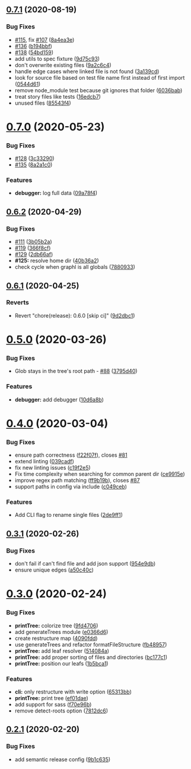 ## [0.7.1](https://github.com/benawad/destiny/compare/v0.7.0...v0.7.1) (2020-08-19)


### Bug Fixes

* [#115](https://github.com/benawad/destiny/issues/115), fix [#107](https://github.com/benawad/destiny/issues/107) ([8a4ea3e](https://github.com/benawad/destiny/commit/8a4ea3e36c5e2ca38691f99b808ae0a4be32c670))
* [#136](https://github.com/benawad/destiny/issues/136) ([b194bbf](https://github.com/benawad/destiny/commit/b194bbfc440e5b1d4c010927219c08b1031b94f3))
* [#138](https://github.com/benawad/destiny/issues/138) ([54bd159](https://github.com/benawad/destiny/commit/54bd1598de9182896a3d8e9decd8647ec0ae68de))
* add utils to spec fixture ([9d75c93](https://github.com/benawad/destiny/commit/9d75c937cf383e1e8136e9af14f188a373a49bc3))
* don't overwrite existing files ([9a2c6c4](https://github.com/benawad/destiny/commit/9a2c6c4bed1798eaa57c90383bb803bc9f7fb9d5))
* handle edge cases where linked file is not found ([3a139cd](https://github.com/benawad/destiny/commit/3a139cd1931649cf86b4b3fc20e345ce42b65737))
* look for source file based on test file name first instead of first import ([0544d61](https://github.com/benawad/destiny/commit/0544d61c4e09014f23e910a3539eae8b2aca9963))
* remove node_module test because git ignores that folder ([6036bab](https://github.com/benawad/destiny/commit/6036bab049f51b63b1cccbf53dd8ded1730af0d5))
* treat story files like tests ([16edcb7](https://github.com/benawad/destiny/commit/16edcb7f03c63517f7c4ee8c160e7079771aee4a))
* unused files ([85543f4](https://github.com/benawad/destiny/commit/85543f432ee552d5941ca29c6900c3ba849612df))

# [0.7.0](https://github.com/benawad/destiny/compare/v0.6.2...v0.7.0) (2020-05-23)


### Bug Fixes

* [#128](https://github.com/benawad/destiny/issues/128) ([3c33290](https://github.com/benawad/destiny/commit/3c33290352ccb450051ea5359b33e1ac9868466d))
* [#135](https://github.com/benawad/destiny/issues/135) ([8a2a1c0](https://github.com/benawad/destiny/commit/8a2a1c06301b53f457d738d255b65f30dd3d41cb))


### Features

* **debugger:** log full data ([09a78f4](https://github.com/benawad/destiny/commit/09a78f4289abef805dd5b6f4b680a12990ed1391))

## [0.6.2](https://github.com/benawad/destiny/compare/v0.6.1...v0.6.2) (2020-04-29)


### Bug Fixes

* [#111](https://github.com/benawad/destiny/issues/111) ([3b05b2a](https://github.com/benawad/destiny/commit/3b05b2a6b371bd53276bc316393dfd6883c001aa))
* [#119](https://github.com/benawad/destiny/issues/119) ([366f8cf](https://github.com/benawad/destiny/commit/366f8cfdb200fdaffc820b4fb6b61893aed0fdc7))
* [#129](https://github.com/benawad/destiny/issues/129) ([2db66af](https://github.com/benawad/destiny/commit/2db66af44bf746e11251d1b6b7fff1830368ae97))
* **#125:** resolve home dir ([40b36a2](https://github.com/benawad/destiny/commit/40b36a22c0dbb86bf7217bae984ec0ffa4556c2e))
* check cycle when graphl is all globals ([7880933](https://github.com/benawad/destiny/commit/78809330a3be0c04484483a91e2dd5642c8915e9))

## [0.6.1](https://github.com/benawad/destiny/compare/v0.6.0...v0.6.1) (2020-04-25)


### Reverts

* Revert "chore(release): 0.6.0 [skip ci]" ([9d2dbc1](https://github.com/benawad/destiny/commit/9d2dbc1af47e6189ec7e261f1a1140685e1770e5))

# [0.5.0](https://github.com/benawad/destiny/compare/v0.4.0...v0.5.0) (2020-03-26)

### Bug Fixes

- Glob stays in the tree's root path - [#88](https://github.com/benawad/destiny/issues/88) ([3795d40](https://github.com/benawad/destiny/commit/3795d40b9b20e04215eb57fa8bb919a8ad774195))

### Features

- **debugger:** add debugger ([10d6a8b](https://github.com/benawad/destiny/commit/10d6a8b095b74f0e34419941d64468e8ffa1bd74))

# [0.4.0](https://github.com/benawad/destiny/compare/v0.3.1...v0.4.0) (2020-03-04)

### Bug Fixes

- ensure path correctness ([f22f07f](https://github.com/benawad/destiny/commit/f22f07f962c130a821009b43c0e568d819533b96)), closes [#81](https://github.com/benawad/destiny/issues/81)
- extend linting ([039cadf](https://github.com/benawad/destiny/commit/039cadf98fb5e08fcf469faa95154b763b64c3bd))
- fix new linting issues ([c19f2e5](https://github.com/benawad/destiny/commit/c19f2e53a93c3859c7c02fd206c87c2b367efe36))
- Fix time complexity when searching for common parent dir ([ce9915e](https://github.com/benawad/destiny/commit/ce9915eac72870135e30b9b895a4ad265a004266))
- improve regex path matching ([ff9b19b](https://github.com/benawad/destiny/commit/ff9b19b43870a6fd0d43364ce9e342c4f2c6b30c)), closes [#87](https://github.com/benawad/destiny/issues/87)
- support paths in config via include ([c049ceb](https://github.com/benawad/destiny/commit/c049cebf336da6a01f3b931a2ce0b62d0f482b06))

### Features

- Add CLI flag to rename single files ([2de9ff1](https://github.com/benawad/destiny/commit/2de9ff1acde8c040fe324b8d9a5fc37b6413e935))

## [0.3.1](https://github.com/benawad/destiny/compare/v0.3.0...v0.3.1) (2020-02-26)

### Bug Fixes

- don't fail if can't find file and add json support ([954e9db](https://github.com/benawad/destiny/commit/954e9dbacb7515bd1e358723086e8aeff6d7ca7b))
- ensure unique edges ([a50c40c](https://github.com/benawad/destiny/commit/a50c40c6d333343bfd102d6f2cafce344fbc13aa))

# [0.3.0](https://github.com/benawad/destiny/compare/v0.2.1...v0.3.0) (2020-02-24)

### Bug Fixes

- **printTree:** colorize tree ([9fd4706](https://github.com/benawad/destiny/commit/9fd4706deec7ef40238eaf0113e198f562584453))
- add generateTrees module ([e0366d6](https://github.com/benawad/destiny/commit/e0366d662d7051d9cdbe0e44fe98b1743c739a13))
- create restructure map ([4090fdd](https://github.com/benawad/destiny/commit/4090fdd90191c87f834bfc7f14651c1d5e5b09c4))
- use generateTrees and refactor formatFileStructure ([fb48957](https://github.com/benawad/destiny/commit/fb489571a67cd466cdcedd03787238eda9345b04))
- **printTree:** add leaf resolver ([514084a](https://github.com/benawad/destiny/commit/514084a5ffbd27badc2fd75716edc9aac974c988))
- **printTree:** add proper sorting of files and directories ([bc177c1](https://github.com/benawad/destiny/commit/bc177c10b7155634a15c990264ee505a82067d8c))
- **printTree:** position our leafs ([1b5bca1](https://github.com/benawad/destiny/commit/1b5bca10b3d29853feeb70f67e096f9b4a74ec3e))

### Features

- **cli:** only restructure with write option ([65313bb](https://github.com/benawad/destiny/commit/65313bb35c042d0a9e89d832fbe74c67da5a6988))
- **printTree:** print tree ([ef01dae](https://github.com/benawad/destiny/commit/ef01dae807e7ca12ec535e2796bf69782df1e68f))
- add support for sass ([f70e96b](https://github.com/benawad/destiny/commit/f70e96bc064988c325d655a9e1c98c37fc06ae2f))
- remove detect-roots option ([7812dc6](https://github.com/benawad/destiny/commit/7812dc6310a6afbd0fcfb0cd7966b95ceee30dca))

## [0.2.1](https://github.com/benawad/destiny/compare/v0.2.0...v0.2.1) (2020-02-20)

### Bug Fixes

- add semantic release config ([9b1c635](https://github.com/benawad/destiny/commit/9b1c6350cfdb5692437f687da1f1e639e44fca3a))
